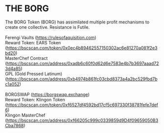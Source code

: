 # THE BORG
The BORG Token (BORG) has assimilated multiple profit mechanisms to create one collective. Resistance is Futile.
<br>
<br>
Ferengi Vaults (https://rulesofaquisition.com)
<br>
Reward Token: EARS Token (https://bscscan.com/token/0x0ec4b89462557150302ac6e81270a081f2e3bd20)
<br>
MasterChef Contract (https://bscscan.com/address/0xadb6c60f0d62d6e7583e4b7b3697aaad723d4a85)
<br>
GPL (Gold Pressed Latinum) (https://bscscan.com/address/0xb4974b861fc03cbd8373a4a2bc529fbd7bc1a052)
<br>
<br>
BORGSWAP (https://borgswap.exchange)
<br>
Reward Token: Klingon Token (https://bscscan.com/token/0xf6527df4592bd17cf5c697330f38781fefe7def6)
<br>
Klingon MasterChef (https://bscscan.com/address/0xf66205c999c0339859d9D4f09659050B3Cba7868)
